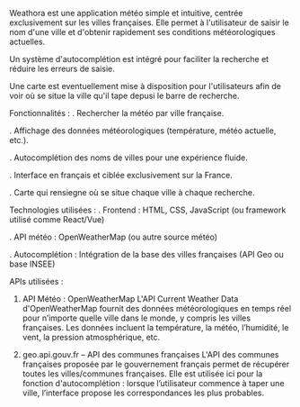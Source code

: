 Weathora est une application météo simple et intuitive, centrée exclusivement sur les villes françaises. Elle permet à l'utilisateur de saisir le nom d'une ville et d'obtenir rapidement ses conditions météorologiques actuelles.

Un système d'autocomplétion est intégré pour faciliter la recherche et réduire les erreurs de saisie.

Une carte est eventuellement mise à disposition pour l'utilisateurs afin de voir où se situe la ville qu'il tape depusi le barre de recherche.

Fonctionnalités :
. Rechercher la météo par ville française.

. Affichage des données météorologiques (température, météo actuelle, etc.).

. Autocomplétion des noms de villes pour une expérience fluide.

. Interface en français et ciblée exclusivement sur la France.

. Carte qui rensiegne où se situe chaque ville à chaque recherche.

Technologies utilisées :
. Frontend : HTML, CSS, JavaScript (ou framework utilisé comme React/Vue)

. API météo : OpenWeatherMap (ou autre source météo)

. Autocomplétion : Intégration de la base des villes françaises (API Geo ou base INSEE)

APIs utilisées :

1. API Météo : OpenWeatherMap
   L'API Current Weather Data d'OpenWeatherMap fournit des données météorologiques en temps réel pour n’importe quelle ville dans le monde, y compris les villes françaises. Les données incluent la température, la météo, l’humidité, le vent, la pression atmosphérique, etc.

2. geo.api.gouv.fr – API des communes françaises 
L'API des communes françaises proposée par le gouvernement français permet de récupérer toutes les villes/communes françaises. Elle est utilisée ici pour la fonction d'autocomplétion : lorsque l’utilisateur commence à taper une ville, l’interface propose les correspondances les plus probables.
